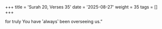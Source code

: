 +++
title = 'Surah 20, Verses 35'
date = '2025-08-27'
weight = 35
tags = []
+++

for truly You have ˹always˺ been overseeing us.”